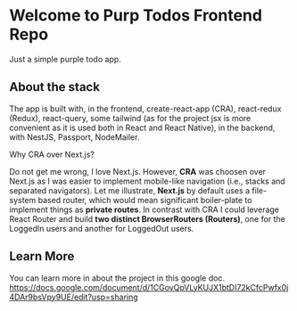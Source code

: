 # Welcome to Purp Todos Frontend Repo

Just a simple purple todo app.

## About the stack

The app is built with, in the frontend, create-react-app (CRA), react-redux (Redux), react-query, some tailwind (as for the project jsx is more convenient as it is used both in React and React Native), in the backend, with NestJS, Passport, NodeMailer. 

Why CRA over Next.js?

Do not get me wrong, I love Next.js. However, **CRA** was choosen over Next.js as I was easier to implement mobile-like navigation (i.e., stacks and separated navigators). Let me illustrate, **Next.js** by default uses a file-system based router, which would mean significant boiler-plate to implement things as **private routes**. In contrast with CRA I could leverage React Router and build **two distinct BrowserRouters (Routers)**, one for the LoggedIn users and another for LoggedOut users.

## Learn More

You can learn more in about the project in this google doc. https://docs.google.com/document/d/1CGovQpVLyKUJX1btDI72kCfcPwfx0j4DAr9bsVpy9UE/edit?usp=sharing
